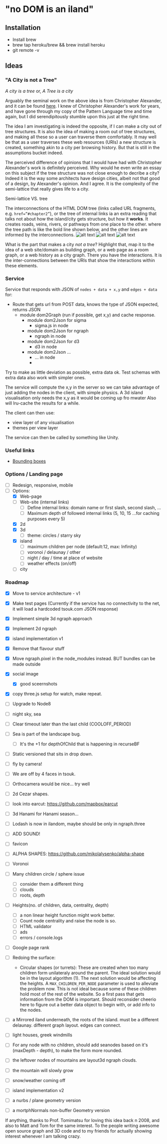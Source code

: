 # "no DOM is an iland"

## Installation
- Install brew
- brew tap heroku/brew && brew install heroku
- git remote -v

## Ideas

### "A City is not a Tree"

_A city is a tree_ or, _A Tree is a city_

Arguably the seminal work on the above idea is from Christopher Alexander, and it can be found [here](http://www.bp.ntu.edu.tw/wp-content/uploads/2011/12/06-Alexander-A-city-is-not-a-tree.pdf). I knew of Christopher Alexander's work for years, and have gone through my copy of the Pattern Language time and time again, but I did serendipitously stumble upon this just at the right time.

The idea I am investigating is indeed the opposite, if I can make a city out of tree structures. It is also the idea of making a room out of tree structures, and making all these so a user can traverse them comfortably. It may well be that as a user traverses these web resources (URIs) a new structure is created, something akin to a city per browsing history. But that is still in the assumptions bucket indeed.

The perceived difference of opinions that I would have had with Christopher Alexander's work is definitely perceived. Why would he even write an essay on this subject if the tree structure was not close enough to decribe a city? Indeed it is the way some architects have design cities, albeit not that good of a design, by Alexander's opinion. And I agree. It is the complexity of the semi-lattice that really gives life to a city. 

Semi-lattice VS. tree

The interconnections of the HTML DOM tree (links called URL fragments, e.g. `href=”#chapter2”`), or the tree of internal links ia an extra reading that talks not about how the island/city gets structure, but how it **works**. It creates roads, veins, rivers, or pathways from one place to the other.
where the tree path is like the bold line shown below, and the other lines are informed by the interconnections.
![alt text](./docs/03-City-Branching.jpg)
![alt text](./docs/baran_nets.jpg)
![alt text](./docs/taub22.png)

What is the part that makes a city _not a tree_? Highlight that, map it to the idea of a web site/domain as building graph, or a web page as a room graph, or a web history as a city graph. There you have the interactions. It is the inter-connections between the URIs that show the interactions within these elements.

### Service
Service that responds with JSON of `nodes + data + x,y` and `edges + data` for:

- Route that gets url from POST data, knows the type of JSON expected, returns JSON 
  - module dom2Graph (run if possible, get x,y) and cache response.
    - module dom2Json for sigma
      - sigma.js in node 
    - module dom2Json for ngraph
      - ngraph in node
    - module dom2Json for d3
      - d3 in node
    - module dom2Json ...
      - ... in node
      - 
Try to make as little deviation as possible, extra data ok. Test schemas with extra data also work with simpler ones.

The service will compute the x,y in the server so we can take advantage of just adding the nodes in the client, with simple physics.
A 3d island visualisation only needs the x,y as it would be coming up fro mwater
Also will lru-cache the results for a while.

The client can then use:
- view layer of any visualisation
- themes per view layer

The service can then be called by something like Unity.

### Useful links
- [Bounding boxes](https://stackoverflow.com/questions/23073170/calculate-bounding-polygon-of-alpha-shape-from-the-delaunay-triangulation)

### Options / Landing page
- [ ] Redesign, responsive, mobile
- [ ] Options:
  - [x] Web-page
  - [ ] Web-site (internal links)
    - [ ] Define internal links: domain name or first slash, second slash, ...
    - [ ] Maximum depth of followed internal links (5, 10, 15 ...for caching purposes every 5)
  - [x] 2d
  - [x] 3d
    - [ ] theme: circles / starry sky
  - [x] island
    - [ ] maximum children per node (default:12, max: Infinity)
    - [ ] voronoi / delaunay / other
    - [ ] night / day / time at place of website
    - [ ] weather effects (on/off)
  - [ ] city

### Roadmap
- [x] Move to service architecture - v1
- [x] Make test pages (Currently if the service has no connectivity to the net, it will load a hardcoded tsouk.com JSON response)
- [x] Implement simple 3d ngraph approach
- [x] Implement 2d ngraph
- [x] island implementation v1
- [x] Remove that flavour stuff
- [x] Move ngraph.pixel in the node_modules instead. BUT bundles can be made outside
- [x] social image
  - [x] good sceernshots
- [x] copy three.js setup for watch, make repeat.

- [ ] Upgrade to Node8
- [ ] night sky, sea
- [ ] Clear timeout later than the last child (COOLOFF_PERIOD)

- [ ] Sea is part of the landscape bug.
  - [ ] It's the +1 for depthOfChild that is happening in recurseBF

- [ ] Static versioned that sits in drop down.

- [ ] fly by camera!
- [ ] We are off by 4 faces in tsouk. 
- [ ] Orthocamera would be nice... try well

- [ ] 2d Cezar shapes.
- [ ] look into earcut: https://github.com/mapbox/earcut
- [ ] 3d Hanami for Hanami season...
- [ ] Lodash is now in ilandom, maybe should be only in ngraph.three 
- [ ] ADD SOUND!
- [ ] favicon
- [ ] ALPHA SHAPES: https://github.com/mikolalysenko/alpha-shape
- [ ] Voronoi

- [ ] Many children circle / sphere issue
  - [ ] consider them a different thing
  - [ ] clouds
  - [ ] roots, depth

- [ ] Heights(no. of children, data, centrality, depth)
  - [ ] a non linear height function might work better.
  - [ ] Count node centrality and raise the node is so.
  - [ ] HTML validator
  - [ ] ads
  - [ ] errors / console.logs

- [ ] Google page rank

- [ ] Redoing the surface:
  -  Circular shapes (or turrets): These are created when too many children form unilateraly around the parent. The ideal solution would be in the layout algorithm (1). The next solution would be affecting the heights. A `MAX_CHILDREN_PER_NODE` parameter is used to alleviate the problem now. This is not ideal because some of these children hold most of the rest of the website. So a first pass that gets information from the DOM is important. Should reconsider cheerio here to figure out a better data object to begin with, or add info to the nodes.
- [ ] a Mirrored iland underneath, the roots of the island. must be a different delaunay. different graph layout. edges can connect. 
- [ ] light houses, greek windmills
- [ ] For any node with no children, should add seanodes based on it's (maxDepth - depth), to make the form more rounded.
- [ ] the leftover nodes of mountains are layout3d ngraph clouds.
- [ ] the mountain will slowly grow
- [ ] snow/weather coming off
- [ ] island implementation v2
- [ ] a nurbs / plane geometry version
- [ ] a mortphNormals non-buffer Geometry version

If anything, thanks to Prof. Tomimatsu for loving this idea back n 2008, and also to Matt and Tom for the same interest. To the people writing awesome open source graph and 3D code and to my friends for actually showing interest whenever I am talking crazy.
